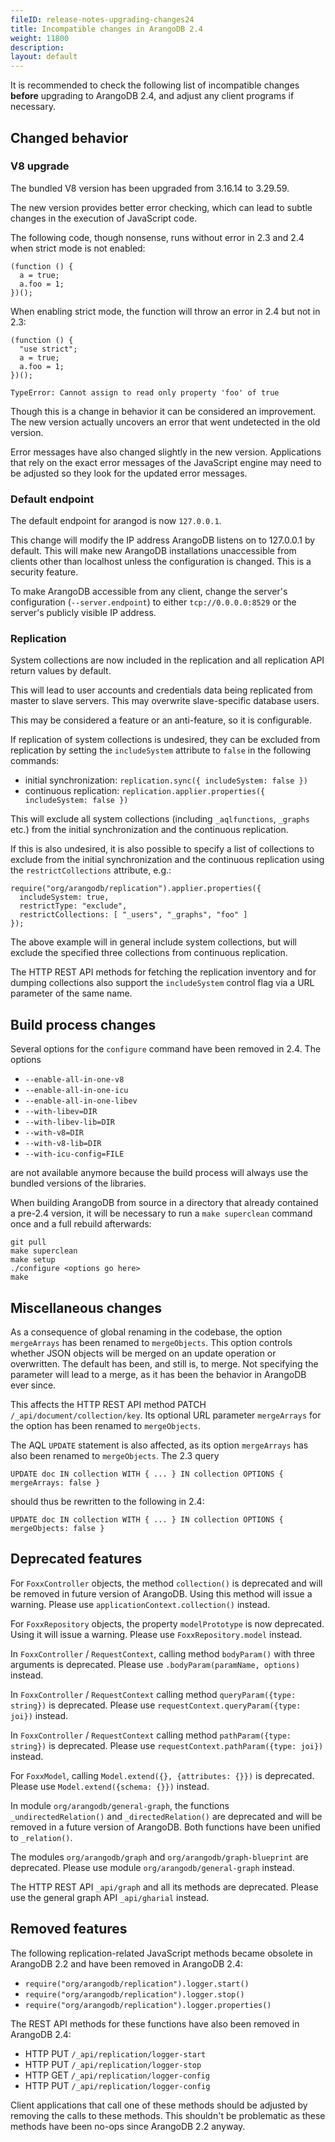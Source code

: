 ```yaml
---
fileID: release-notes-upgrading-changes24
title: Incompatible changes in ArangoDB 2.4
weight: 11800
description: 
layout: default
---
```

It is recommended to check the following list of incompatible changes **before** 
upgrading to ArangoDB 2.4, and adjust any client programs if necessary.


## Changed behavior

### V8 upgrade

The bundled V8 version has been upgraded from 3.16.14 to 3.29.59.

The new version provides better error checking, which can lead to subtle changes 
in the execution of JavaScript code. 

The following code, though nonsense, runs without error in 2.3 and 2.4 when 
strict mode is not enabled: 

    (function () { 
      a = true; 
      a.foo = 1; 
    })();

When enabling strict mode, the function will throw an error in 2.4 but not in 2.3:

    (function () { 
      "use strict"; 
      a = true; 
      a.foo = 1; 
    })();

    TypeError: Cannot assign to read only property 'foo' of true

Though this is a change in behavior it can be considered an improvement. The new version actually 
uncovers an error that went undetected in the old version.

Error messages have also changed slightly in the new version. Applications that
rely on the exact error messages of the JavaScript engine may need to be adjusted so they
look for the updated error messages.

### Default endpoint

The default endpoint for arangod is now `127.0.0.1`.

This change will modify the IP address ArangoDB listens on to 127.0.0.1 by default.
This will make new ArangoDB installations unaccessible from clients other than
localhost unless the configuration is changed. This is a security feature. 

To make ArangoDB accessible from any client, change the server's configuration 
(`--server.endpoint`) to either `tcp://0.0.0.0:8529` or the server's publicly
visible IP address.

### Replication

System collections are now included in the replication and all replication API return 
values by default. 

This will lead to user accounts and credentials data being replicated from master to 
slave servers. This may overwrite slave-specific database users.

This may be considered a feature or an anti-feature, so it is configurable.

If replication of system collections is undesired, they can be excluded from replication
by setting the `includeSystem` attribute to `false` in the following commands:

* initial synchronization: `replication.sync({ includeSystem: false })`
* continuous replication: `replication.applier.properties({ includeSystem: false })`

This will exclude all system collections (including `_aqlfunctions`, `_graphs` etc.)
from the initial synchronization and the continuous replication.

If this is also undesired, it is also possible to specify a list of collections to
exclude from the initial synchronization and the continuous replication using the
`restrictCollections` attribute, e.g.:

    require("org/arangodb/replication").applier.properties({ 
      includeSystem: true,
      restrictType: "exclude",
      restrictCollections: [ "_users", "_graphs", "foo" ] 
    });

The above example will in general include system collections, but will exclude the
specified three collections from continuous replication.

The HTTP REST API methods for fetching the replication inventory and for dumping 
collections also support the `includeSystem` control flag via a URL parameter of
the same name.

## Build process changes

Several options for the `configure` command have been removed in 2.4. The options

* `--enable-all-in-one-v8`
* `--enable-all-in-one-icu`
* `--enable-all-in-one-libev`
* `--with-libev=DIR`
* `--with-libev-lib=DIR`
* `--with-v8=DIR`
* `--with-v8-lib=DIR`
* `--with-icu-config=FILE`

are not available anymore because the build process will always use the bundled
versions of the libraries.

When building ArangoDB from source in a directory that already contained a pre-2.4 
version, it will be necessary to run a `make superclean` command once and a full
rebuild afterwards:

    git pull
    make superclean
    make setup
    ./configure <options go here>
    make

## Miscellaneous changes

As a consequence of global renaming in the codebase, the option `mergeArrays` has
been renamed to `mergeObjects`. This option controls whether JSON objects will be 
merged on an update operation or overwritten. The default has been, and still is, 
to merge. Not specifying the parameter will lead to a merge, as it has been the
behavior in ArangoDB ever since.

This affects the HTTP REST API method PATCH `/_api/document/collection/key`. Its
optional URL parameter `mergeArrays` for the option has been renamed to `mergeObjects`. 

The AQL `UPDATE` statement is also affected, as its option `mergeArrays` has also
been renamed to `mergeObjects`. The 2.3 query

    UPDATE doc IN collection WITH { ... } IN collection OPTIONS { mergeArrays: false }

should thus be rewritten to the following in 2.4:

    UPDATE doc IN collection WITH { ... } IN collection OPTIONS { mergeObjects: false }


## Deprecated features

For `FoxxController` objects, the method `collection()` is deprecated and will be
removed in future version of ArangoDB. Using this method will issue a warning. 
Please use `applicationContext.collection()` instead.

For `FoxxRepository` objects, the property `modelPrototype` is now deprecated.
Using it will issue a warning. Please use `FoxxRepository.model` instead.

In `FoxxController` / `RequestContext`, calling method `bodyParam()` with three 
arguments is deprecated. Please use `.bodyParam(paramName, options)` instead.

In `FoxxController` / `RequestContext` calling method `queryParam({type: string})` 
is deprecated. Please use `requestContext.queryParam({type: joi})` instead.

In `FoxxController` / `RequestContext` calling method `pathParam({type: string})` 
is deprecated. Please use `requestContext.pathParam({type: joi})` instead.

For `FoxxModel`, calling `Model.extend({}, {attributes: {}})` is deprecated. 
Please use `Model.extend({schema: {}})` instead.

In module `org/arangodb/general-graph`, the functions `_undirectedRelation()` 
and `_directedRelation()` are deprecated and will be removed in a future version
of ArangoDB. Both functions have been unified to `_relation()`.

The modules `org/arangodb/graph` and `org/arangodb/graph-blueprint` are deprecated. 
Please use module `org/arangodb/general-graph` instead.

The HTTP REST API `_api/graph` and all its methods are deprecated. Please use 
the general graph API `_api/gharial` instead.


## Removed features

The following replication-related JavaScript methods became obsolete in ArangoDB
2.2 and have been removed in ArangoDB 2.4:

* `require("org/arangodb/replication").logger.start()`
* `require("org/arangodb/replication").logger.stop()`
* `require("org/arangodb/replication").logger.properties()`

The REST API methods for these functions have also been removed in ArangoDB 2.4:  

* HTTP PUT `/_api/replication/logger-start` 
* HTTP PUT `/_api/replication/logger-stop` 
* HTTP GET `/_api/replication/logger-config` 
* HTTP PUT `/_api/replication/logger-config` 

Client applications that call one of these methods should be adjusted by removing
the calls to these methods. This shouldn't be problematic as these methods have
been no-ops since ArangoDB 2.2 anyway.

